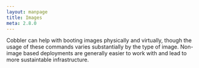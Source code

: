 ```yaml
---
layout: manpage
title: Images
meta: 2.8.0
---
```

Cobbler can help with booting images physically and virtually, though the usage of these commands varies substantially
by the type of image. Non-image based deployments are generally easier to work with and lead to more sustaintable
infrastructure.
